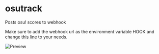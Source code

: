 # osutrack
Posts osu! scores to webhook

Make sure to add the webhook url as the environment variable HOOK and change [this line](https://github.com/bakapear/osutrack/blob/216219138231c1d10a11c007c09fec90b7ea55ee/index.js#L4) to your needs.

![Preview](https://i.imgur.com/CSQeGTs.png)
